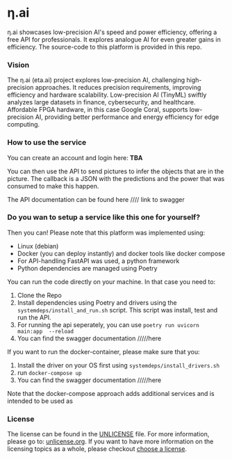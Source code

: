 # η.ai
η.ai showcases low-precision AI's speed and power efficiency, offering a free 
API for professionals. It explores analogue AI for even greater gains in 
efficiency. The source-code to this platform is provided in this repo.

### Vision
The η.ai (eta.ai) project explores low-precision AI, challenging high-precision 
approaches. It reduces precision requirements, improving efficiency and 
hardware scalability. Low-precision AI (TinyML) swiftly analyzes large 
datasets in finance, cybersecurity, and healthcare. Affordable FPGA hardware, 
in this case Google Coral, supports low-precision AI, providing better 
performance and energy efficiency for edge computing.

### How to use the service
You can create an account and login here: **TBA**

You can then use the API to send pictures to infer the objects that are in 
the picture. The callback is a JSON with the predictions and the power that 
was consumed to make this happen. 

The API documentation can be found here //// link to swagger

### Do you wan to setup a service like this one for yourself?
Then you can! Please note that this platform was implemented using:
* Linux (debian)
* Docker (you can deploy instantly) and docker tools like docker compose
* For API-handling FastAPI was used, a python framework
* Python dependencies are managed using Poetry

You can run the code directly on your machine. In that case you need to:
1. Clone the Repo
2. Install dependencies using Poetry and drivers using the 
   `systemdeps/install_and_run.sh` script. This script was install, test 
   and run the API.
4. For running the api seperately, you can use `poetry run uvicorn main:app 
   --reload`
5. You can find the swagger documentation /////here 

If you want to run the docker-container, please make sure that you:
1. Install the driver on your OS first using `systemdeps/install_drivers.sh`
2. run `docker-compose up`
3. You can find the swagger documentation /////here 

Note that the docker-compose approach adds additional services and is intended
to be used as 

### License
The license can be found in the [UNLICENSE](UNLICENSE) file. For more 
information, please go to: [unlicense.org](https://unlicense.org/). If you 
want to have more information on the licensing topics as a whole, please 
checkout [choose a license](https://choosealicense.com/).